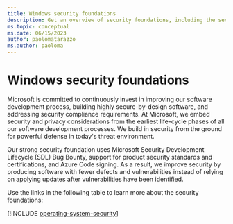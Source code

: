 ```yaml
---
title: Windows security foundations
description: Get an overview of security foundations, including the security development lifecycle, common criteria, and the bug bounty program.
ms.topic: conceptual
ms.date: 06/15/2023
author: paolomatarazzo
ms.author: paoloma
---
```


# Windows security foundations

Microsoft is committed to continuously invest in improving our software development process, building highly secure-by-design software, and addressing security compliance requirements. At Microsoft, we embed security and privacy considerations from the earliest life-cycle phases of all our software development processes. We build in security from the ground for powerful defense in today's threat environment.

Our strong security foundation uses Microsoft Security Development Lifecycle (SDL) Bug Bounty, support for product security standards and certifications, and Azure Code signing. As a result, we improve security by producing software with fewer defects and vulnerabilities instead of relying on applying updates after vulnerabilities have been identified.

Use the links in the following table to learn more about the security foundations:

[!INCLUDE [operating-system-security](../includes/sections/security-foundations.md)]
